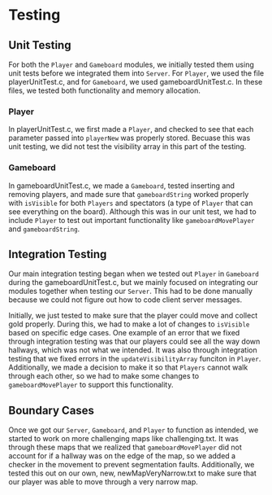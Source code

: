 # Testing

## Unit Testing

For both the  `Player` and `Gameboard` modules, we initially tested them using unit tests before we integrated them into `Server`. For `Player`, we used the file playerUnitTest.c, and for `Gameboard`, we used gameboardUnitTest.c. In these files, we tested both functionality and memory allocation. 

### Player

In playerUnitTest.c, we first made a `Player`, and checked to see that each parameter passed into `playerNew` was properly stored. Becuase this was unit testing, we did not test the visibility array in this part of the testing.

### Gameboard

In gameboardUnitTest.c, we made a `Gameboard`, tested inserting and removing players, and made sure that `gameboardString` worked properly with `isVisible` for both `Players` and spectators (a type of `Player` that can see everything on the board). Although this was in our unit test, we had to include `Player` to test out important functionality like `gameboardMovePlayer` and `gameboardString`. 

## Integration Testing

Our main integration testing began when we tested out `Player` in `Gameboard` during the gameboardUnitTest.c, but we mainly focused on integrating our modules together when testing our `Server`. This had to be done manually because we could not figure out how to code client server messages.

Initially, we just tested to make sure that the player could move and collect gold properly. During this, we had to make a lot of changes to `isVisible` based on specific edge cases. One example of an error that we fixed through integration testing was that our players could see all the way down hallways, which was not what we intended. It was also through integration testing that we fixed errors in the `updateVisibilityArray` funciton in `Player`. Additionally, we made a decision to make it so that `Players` cannot walk through each other, so we had to make some changes to `gameboardMovePlayer` to support this functionality. 

## Boundary Cases

Once we got our `Server`, `Gameboard`, and `Player` to function as intended, we started to work on more challenging maps like challenging.txt. It was through these maps that we realized that `gameboardMovePlayer` did not account for if a hallway was on the edge of the map, so we added a checker in the movement to prevent segmentation faults. Additionally, we tested this out on our own, new, newMapVeryNarrow.txt to make sure that our player was able to move through a very narrow map. 
